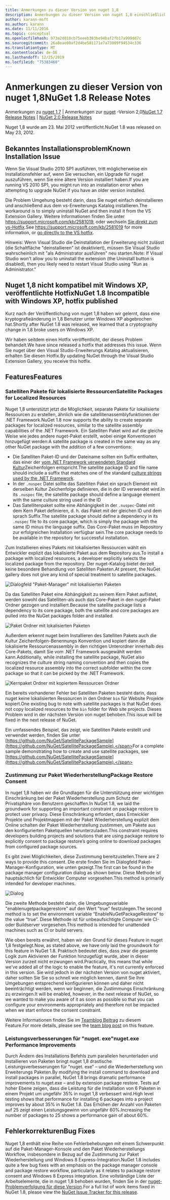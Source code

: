 ```yaml
---
title: Anmerkungen zu dieser Version von nuget 1,8
description: Anmerkungen zu dieser Version von nuget 1,8 einschließlich bekannter Probleme, Fehlerbehebungen, hinzugefügter Features und dcrs.
author: karann-msft
ms.author: karann
ms.date: 11/11/2016
ms.topic: conceptual
ms.openlocfilehash: 973a2d010cb75eeeb383be94baf2fb17a999dd7c
ms.sourcegitcommit: 26a8eae00af2d4be581171e7a73009f94534c336
ms.translationtype: MT
ms.contentlocale: de-DE
ms.lasthandoff: 12/25/2019
ms.locfileid: "75383460"
---
```

# <a name="nuget-18-release-notes"></a><span data-ttu-id="72c6e-103">Anmerkungen zu dieser Version von nuget 1,8</span><span class="sxs-lookup"><span data-stu-id="72c6e-103">NuGet 1.8 Release Notes</span></span>

<span data-ttu-id="72c6e-104">Anmerkungen zu [nuget 1,7](../release-notes/nuget-1.7.md) | Anmerkungen zur [nuget](../release-notes/nuget-2.0.md) -Version 2,0</span><span class="sxs-lookup"><span data-stu-id="72c6e-104">[NuGet 1.7 Release Notes](../release-notes/nuget-1.7.md) | [NuGet 2.0 Release Notes](../release-notes/nuget-2.0.md)</span></span>

<span data-ttu-id="72c6e-105">Nuget 1,8 wurde am 23. Mai 2012 veröffentlicht.</span><span class="sxs-lookup"><span data-stu-id="72c6e-105">NuGet 1.8 was released on May 23, 2012.</span></span>

## <a name="known-installation-issue"></a><span data-ttu-id="72c6e-106">Bekanntes Installationsproblem</span><span class="sxs-lookup"><span data-stu-id="72c6e-106">Known Installation Issue</span></span>
<span data-ttu-id="72c6e-107">Wenn Sie Visual Studio 2010 SP1 ausführen, tritt möglicherweise ein Installationsfehler auf, wenn Sie versuchen, ein Upgrade für nuget auszuführen, wenn Sie eine ältere Version installiert haben.</span><span class="sxs-lookup"><span data-stu-id="72c6e-107">If you are running VS 2010 SP1, you might run into an installation error when attempting to upgrade NuGet if you have an older version installed.</span></span>

<span data-ttu-id="72c6e-108">Die Problem Umgehung besteht darin, dass Sie nuget einfach deinstallieren und anschließend aus dem vs-Erweiterungs Katalog installieren.</span><span class="sxs-lookup"><span data-stu-id="72c6e-108">The workaround is to simply uninstall NuGet and then install it from the VS Extension Gallery.</span></span>  <span data-ttu-id="72c6e-109">Weitere Informationen finden Sie unter <https://support.microsoft.com/kb/2581019>, oder wechseln [Sie direkt zum vs-Hotfix](http://bit.ly/vsixcertfix).</span><span class="sxs-lookup"><span data-stu-id="72c6e-109">See <https://support.microsoft.com/kb/2581019> for more information, or [go directly to the VS hotfix](http://bit.ly/vsixcertfix).</span></span>

<span data-ttu-id="72c6e-110">Hinweis: Wenn Visual Studio die Deinstallation der Erweiterung nicht zulässt (die Schaltfläche "deinstallieren" ist deaktiviert), müssen Sie Visual Studio wahrscheinlich mit "als Administrator ausführen" neu starten.</span><span class="sxs-lookup"><span data-stu-id="72c6e-110">Note: If Visual Studio won't allow you to uninstall the extension (the Uninstall button is disabled), then you likely need to restart Visual Studio using "Run as Administrator."</span></span>

## <a name="nuget-18-incompatible-with-windows-xp-hotfix-published"></a><span data-ttu-id="72c6e-111">Nuget 1,8 nicht kompatibel mit Windows XP, veröffentlichte Hotfix</span><span class="sxs-lookup"><span data-stu-id="72c6e-111">NuGet 1.8 Incompatible with Windows XP, hotfix published</span></span>

<span data-ttu-id="72c6e-112">Kurz nach der Veröffentlichung von nuget 1,8 haben wir gelernt, dass eine kryptografieänderung in 1,8 Benutzer unter Windows XP abgebrochen hat.</span><span class="sxs-lookup"><span data-stu-id="72c6e-112">Shortly after NuGet 1.8 was released, we learned that a cryptography change in 1.8 broke users on Windows XP.</span></span>

<span data-ttu-id="72c6e-113">Wir haben seitdem einen Hotfix veröffentlicht, der dieses Problem behandelt.</span><span class="sxs-lookup"><span data-stu-id="72c6e-113">We have since released a hotfix that addresses this issue.</span></span>  <span data-ttu-id="72c6e-114">Wenn Sie nuget über den Visual Studio-Erweiterungs Katalog aktualisieren, erhalten Sie diesen Hotfix.</span><span class="sxs-lookup"><span data-stu-id="72c6e-114">By updating NuGet through the Visual Studio Extension Gallery, you receive this hotfix.</span></span>

## <a name="features"></a><span data-ttu-id="72c6e-115">Features</span><span class="sxs-lookup"><span data-stu-id="72c6e-115">Features</span></span>

### <a name="satellite-packages-for-localized-resources"></a><span data-ttu-id="72c6e-116">Satelliten Pakete für lokalisierte Ressourcen</span><span class="sxs-lookup"><span data-stu-id="72c6e-116">Satellite Packages for Localized Resources</span></span>
<span data-ttu-id="72c6e-117">Nuget 1,8 unterstützt jetzt die Möglichkeit, separate Pakete für lokalisierte Ressourcen zu erstellen, ähnlich wie die satellitenassemblyfunktionen der .NET Framework.</span><span class="sxs-lookup"><span data-stu-id="72c6e-117">NuGet 1.8 now supports the ability to create separate packages for localized resources, similar to the satellite assembly capabilities of the .NET Framework.</span></span>  <span data-ttu-id="72c6e-118">Ein Satelliten Paket wird auf die gleiche Weise wie jedes andere nuget-Paket erstellt, wobei einige Konventionen hinzugefügt werden:</span><span class="sxs-lookup"><span data-stu-id="72c6e-118">A satellite package is created in the same way as any other NuGet package with the addition of a few conventions:</span></span>

* <span data-ttu-id="72c6e-119">Die Satelliten Paket-ID und der Dateiname sollten ein Suffix enthalten, das einer der [vom .NET Framework verwendeten Standard Kultur](https://docs.microsoft.com/openspecs/windows_protocols/ms-lcid/a9eac961-e77d-41a6-90a5-ce1a8b0cdb9c)Zeichenfolgen entspricht.</span><span class="sxs-lookup"><span data-stu-id="72c6e-119">The satellite package ID and file name should include a suffix that matches one of the standard [culture strings used by the .NET Framework](https://docs.microsoft.com/openspecs/windows_protocols/ms-lcid/a9eac961-e77d-41a6-90a5-ce1a8b0cdb9c).</span></span>
* <span data-ttu-id="72c6e-120">In der `.nuspec` Datei sollte das Satelliten Paket ein sprach Element mit derselben Kultur Zeichenfolge definieren, die in der ID verwendet wird.</span><span class="sxs-lookup"><span data-stu-id="72c6e-120">In its `.nuspec` file, the satellite package should define a language element with the same culture string used in the ID</span></span>
* <span data-ttu-id="72c6e-121">Das Satellitenpaket sollte eine Abhängigkeit in der `.nuspec`-Datei mit dem Kern Paket definieren, d. h. das Paket mit der gleichen ID und dem sprach Suffix.</span><span class="sxs-lookup"><span data-stu-id="72c6e-121">The satellite package should define a dependency in its `.nuspec` file to its core package, which is simply the package with the same ID minus the language suffix.</span></span>  <span data-ttu-id="72c6e-122">Das Core-Paket muss im Repository zur erfolgreichen Installation verfügbar sein.</span><span class="sxs-lookup"><span data-stu-id="72c6e-122">The core package needs to be available in the repository for successful installation.</span></span>

<span data-ttu-id="72c6e-123">Zum Installieren eines Pakets mit lokalisierten Ressourcen wählt ein Entwickler explizit das lokalisierte Paket aus dem Repository aus.</span><span class="sxs-lookup"><span data-stu-id="72c6e-123">To install a package with localized resources, a developer explicitly selects the localized package from the repository.</span></span> <span data-ttu-id="72c6e-124">Der nuget-Katalog bietet derzeit keine besondere Behandlung von Satelliten Paketen.</span><span class="sxs-lookup"><span data-stu-id="72c6e-124">At present, the NuGet gallery does not give any kind of special treatment to satellite packages.</span></span>

![Dialogfeld "Paket-Manager" mit lokalisierten Paketen](./media/dlg-w-loc-packs.png)

<span data-ttu-id="72c6e-126">Da das Satelliten Paket eine Abhängigkeit zu seinem Kern Paket auflistet, werden sowohl das Satelliten-als auch das Core-Paket in den nuget-Paket Ordner gezogen und installiert.</span><span class="sxs-lookup"><span data-stu-id="72c6e-126">Because the satellite package lists a dependency to its core package, both the satellite and core packages are pulled into the NuGet packages folder and installed.</span></span>

![Paket Ordner mit lokalisierten Paketen](./media/fldr-loc-packs.png)

<span data-ttu-id="72c6e-128">Außerdem erkennt nuget beim Installieren des Satelliten Pakets auch die Kultur Zeichenfolgen-Benennungs Konvention und kopiert dann die lokalisierte Ressourcenassembly in den richtigen Unterordner innerhalb des Core-Pakets, damit Sie vom .NET Framework ausgewählt werden kann.</span><span class="sxs-lookup"><span data-stu-id="72c6e-128">Additionally, while installing the satellite package, NuGet also recognizes the culture string naming convention and then copies the localized resource assembly into the correct subfolder within the core package so that it can be picked by the .NET Framework.</span></span>

![Kernpaket Ordner mit kopiertem Ressourcen Ordner](./media/fldr-copied-loc.png)

<span data-ttu-id="72c6e-130">Ein bereits vorhandener Fehler bei Satelliten Paketen besteht darin, dass nuget keine lokalisierten Ressourcen in den Ordner `bin` für Website Projekte kopiert.</span><span class="sxs-lookup"><span data-stu-id="72c6e-130">One existing bug to note with satellite packages is that NuGet does not copy localized resources to the `bin` folder for Web site projects.</span></span>  <span data-ttu-id="72c6e-131">Dieses Problem wird in der nächsten Version von nuget behoben.</span><span class="sxs-lookup"><span data-stu-id="72c6e-131">This issue will be fixed in the next release of NuGet.</span></span>

<span data-ttu-id="72c6e-132">Ein umfassendes Beispiel, das zeigt, wie Satelliten Pakete erstellt und verwendet werden, finden Sie unter [https://github.com/NuGet/SatellitePackageSample](https://github.com/NuGet/SatellitePackageSample).</span><span class="sxs-lookup"><span data-stu-id="72c6e-132">For a complete sample demonstrating how to create and use satellite packages, see [https://github.com/NuGet/SatellitePackageSample](https://github.com/NuGet/SatellitePackageSample).</span></span>

### <a name="package-restore-consent"></a><span data-ttu-id="72c6e-133">Zustimmung zur Paket Wiederherstellung</span><span class="sxs-lookup"><span data-stu-id="72c6e-133">Package Restore Consent</span></span>
<span data-ttu-id="72c6e-134">In nuget 1,8 haben wir die Grundlagen für die Unterstützung einer wichtigen Einschränkung bei der Paket Wiederherstellung zum Schutz der Privatsphäre von Benutzern geschaffen.</span><span class="sxs-lookup"><span data-stu-id="72c6e-134">In NuGet 1.8, we laid the groundwork for supporting an important constraint on package restore to protect user privacy.</span></span> <span data-ttu-id="72c6e-135">Diese Einschränkung erfordert, dass Entwickler Projekte und Projektmappen mit der Paket Wiederherstellung explizit dem Online schalten der Paket Wiederherstellung zustimmen, um Pakete aus den konfigurierten Paketquellen herunterzuladen.</span><span class="sxs-lookup"><span data-stu-id="72c6e-135">This constraint requires developers building projects and solutions that are using package restore to explicitly consent to package restore’s going online to download packages from configured package sources.</span></span>

<span data-ttu-id="72c6e-136">Es gibt zwei Möglichkeiten, diese Zustimmung bereitzustellen.</span><span class="sxs-lookup"><span data-stu-id="72c6e-136">There are 2 ways to provide this consent.</span></span> <span data-ttu-id="72c6e-137">Die erste finden Sie im Dialogfeld Paket-Manager-Konfiguration, wie unten gezeigt.</span><span class="sxs-lookup"><span data-stu-id="72c6e-137">The first can be found in the package manager configuration dialog as shown below.</span></span>  <span data-ttu-id="72c6e-138">Diese Methode ist hauptsächlich für Entwickler Computer vorgesehen.</span><span class="sxs-lookup"><span data-stu-id="72c6e-138">This method is primarily intended for developer machines.</span></span>

![Dialog](./media/pr-consent-configdlg.png)

<span data-ttu-id="72c6e-140">Die zweite Methode besteht darin, die Umgebungsvariable "enablenugetpackagerestore" auf den Wert "true" festzulegen.</span><span class="sxs-lookup"><span data-stu-id="72c6e-140">The second method is to set the environment variable “EnableNuGetPackageRestore” to the value “true”.</span></span>  <span data-ttu-id="72c6e-141">Diese Methode ist für unbeaufsichtigte Computer wie CI-oder Buildserver vorgesehen.</span><span class="sxs-lookup"><span data-stu-id="72c6e-141">This method is intended for unattended machines such as CI or build servers.</span></span>

<span data-ttu-id="72c6e-142">Wie oben bereits erwähnt, haben wir den Grund für dieses Feature in nuget 1,8 festgelegt.</span><span class="sxs-lookup"><span data-stu-id="72c6e-142">Now, as stated above, we have only laid the groundwork for this feature in NuGet 1.8.</span></span>  <span data-ttu-id="72c6e-143">Praktisch bedeutet dies, dass zwar die gesamte Logik zum Aktivieren der Funktion hinzugefügt wurde, aber in dieser Version zurzeit nicht erzwungen wird.</span><span class="sxs-lookup"><span data-stu-id="72c6e-143">Practically, this means that while we’ve added all of the logic to enable the feature, it's not currently enforced in this version.</span></span> <span data-ttu-id="72c6e-144">Sie wird jedoch in der nächsten Version von nuget aktiviert, daher sollten Sie Sie so schnell wie möglich kennen, damit Sie Ihre Umgebungen entsprechend konfigurieren können und daher nicht beeinträchtigt werden, wenn wir beginnen, die Zustimmungs Einschränkung zu erzwingen.</span><span class="sxs-lookup"><span data-stu-id="72c6e-144">It will be enabled, however, in the next release of NuGet, so we wanted to make you aware of it as soon as possible so that you can configure your environments appropriately and therefore not be impacted when we start enforce the consent constraint.</span></span>

<span data-ttu-id="72c6e-145">Weitere Informationen finden Sie im [Teamblog Beitrag](http://blog.nuget.org/20120518/package-restore-and-consent.html) zu diesem Feature.</span><span class="sxs-lookup"><span data-stu-id="72c6e-145">For more details, please see the [team blog post](http://blog.nuget.org/20120518/package-restore-and-consent.html) on this feature.</span></span>

### <a name="nugetexe-performance-improvements"></a><span data-ttu-id="72c6e-146">Leistungsverbesserungen für "nuget. exe"</span><span class="sxs-lookup"><span data-stu-id="72c6e-146">nuget.exe Performance Improvements</span></span>
<span data-ttu-id="72c6e-147">Durch Ändern des Installations Befehls zum parallelen herunterladen und Installieren von Paketen bringt nuget 1,8 drastische Leistungsverbesserungen für "nuget. exe" – und die Wiederherstellung von Erweiterungs Paketen.</span><span class="sxs-lookup"><span data-stu-id="72c6e-147">By modifying the install command to download and install packages in parallel, NuGet 1.8 brings dramatic performance improvements to nuget.exe – and by extension package restore.</span></span>  <span data-ttu-id="72c6e-148">Tests auf hoher Ebene zeigen, dass die Leistung für die Installation von 6 Paketen in einem Projekt um ungefähr 35% in nuget 1,8 verbessert wird.</span><span class="sxs-lookup"><span data-stu-id="72c6e-148">High level testing shows that performance for installing 6 packages into a project improves by about 35% in NuGet 1.8.</span></span>  <span data-ttu-id="72c6e-149">Das Erhöhen der Anzahl von Paketen auf 25 zeigt einen Leistungsgewinn von ungefähr 60%.</span><span class="sxs-lookup"><span data-stu-id="72c6e-149">Increasing the number of packages to 25 shows a performance gain of about 60%.</span></span>

## <a name="bug-fixes"></a><span data-ttu-id="72c6e-150">Fehlerkorrekturen</span><span class="sxs-lookup"><span data-stu-id="72c6e-150">Bug Fixes</span></span>
<span data-ttu-id="72c6e-151">Nuget 1,8 enthält eine Reihe von Fehlerbehebungen mit einem Schwerpunkt auf die Paket-Manager-Konsole und den Paket Wiederherstellungs Workflow, insbesondere in Bezug auf die Zustimmung zur Paket Wiederherstellung und Windows 8 Express-Integration.</span><span class="sxs-lookup"><span data-stu-id="72c6e-151">NuGet 1.8 includes quite a few bug fixes with an emphasis on the package manager console and package restore workflow, particularly as it relates to package restore consent and Windows 8 Express integration.</span></span>
<span data-ttu-id="72c6e-152">Eine vollständige Liste der Arbeitselemente, die in nuget 1,8 behoben wurden, finden Sie in der [nuget-Problemverfolgung für diese Version](http://nuget.codeplex.com/workitem/list/advanced?keyword=&status=Closed&type=All&priority=All&release=NuGet%201.8&assignedTo=All&component=All&sortField=Votes&sortDirection=Descending&page=0).</span><span class="sxs-lookup"><span data-stu-id="72c6e-152">For a full list of work items fixed in NuGet 1.8, please view the [NuGet Issue Tracker for this release](http://nuget.codeplex.com/workitem/list/advanced?keyword=&status=Closed&type=All&priority=All&release=NuGet%201.8&assignedTo=All&component=All&sortField=Votes&sortDirection=Descending&page=0).</span></span>

